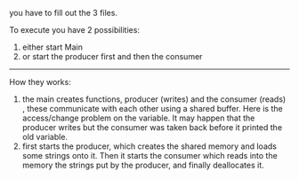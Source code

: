 you have to fill out the 3 files.

To execute you have 2 possibilities:
1. either start Main
2. or start the producer first and then the consumer

--------------

How they works: 
1. the main creates functions, producer (writes) and the consumer (reads) , these communicate with each other using a shared buffer. Here is the access/change problem on the variable. It may happen that the producer writes but the consumer was taken back before it printed the old variable. 
2. first starts the producer, which creates the shared memory and loads some strings onto it. Then it starts the consumer which reads into the memory the strings put by the producer, and finally deallocates it.
